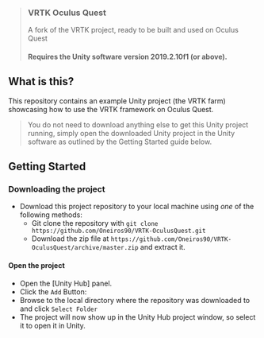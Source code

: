 
> ### VRTK Oculus Quest
> A fork of the VRTK project, ready to be built and used on Oculus Quest
> #### Requires the Unity software version 2019.2.10f1 (or above).

## What is this?

This repository contains an example Unity project (the VRTK farm) showcasing how to use the VRTK framework on Oculus Quest.

> You do not need to download anything else to get this Unity project running, simply open the downloaded Unity project in the Unity software as outlined by the Getting Started guide below.

## Getting Started

### Downloading the project

* Download this project repository to your local machine using *one* of the following methods:
  * Git clone the repository with `git clone https://github.com/Oneiros90/VRTK-OculusQuest.git`
  * Download the zip file at `https://github.com/Oneiros90/VRTK-OculusQuest/archive/master.zip` and extract it.

#### Open the project

* Open the [Unity Hub] panel.
* Click the `Add` Button:
* Browse to the local directory where the repository was downloaded to and click `Select Folder`
* The project will now show up in the Unity Hub project window, so select it to open it in Unity.
